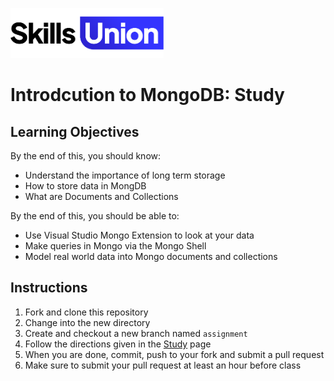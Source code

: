 [<img src="assets/images/su-logo.png" alt="Skills Union Logo" height="80px" />](https://www.skillsunion.com/)
# Introdcution to MongoDB: Study

## Learning Objectives

By the end of this, you should know:

- Understand the importance of long term storage
- How to store data in MongDB
- What are Documents and Collections

By the end of this, you should be able to:

- Use Visual Studio Mongo Extension to look at your data
- Make queries in Mongo via the Mongo Shell
- Model real world data into Mongo documents and collections

## Instructions

1. Fork and clone this repository
1. Change into the new directory
1. Create and checkout a new branch named `assignment`
1. Follow the directions given in the [Study](./Study.md) page
1. When you are done, commit, push to your fork and submit a pull request
1. Make sure to submit your pull request at least an hour before class

